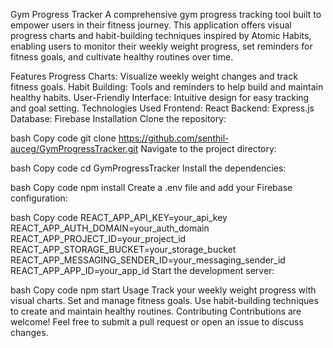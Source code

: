 Gym Progress Tracker
A comprehensive gym progress tracking tool built to empower users in their fitness journey. This application offers visual progress charts and habit-building techniques inspired by Atomic Habits, enabling users to monitor their weekly weight progress, set reminders for fitness goals, and cultivate healthy routines over time.

Features
Progress Charts: Visualize weekly weight changes and track fitness goals.
Habit Building: Tools and reminders to help build and maintain healthy habits.
User-Friendly Interface: Intuitive design for easy tracking and goal setting.
Technologies Used
Frontend: React
Backend: Express.js
Database: Firebase
Installation
Clone the repository:

bash
Copy code
git clone https://github.com/senthil-auceg/GymProgressTracker.git
Navigate to the project directory:

bash
Copy code
cd GymProgressTracker
Install the dependencies:

bash
Copy code
npm install
Create a .env file and add your Firebase configuration:

bash
Copy code
REACT_APP_API_KEY=your_api_key
REACT_APP_AUTH_DOMAIN=your_auth_domain
REACT_APP_PROJECT_ID=your_project_id
REACT_APP_STORAGE_BUCKET=your_storage_bucket
REACT_APP_MESSAGING_SENDER_ID=your_messaging_sender_id
REACT_APP_APP_ID=your_app_id
Start the development server:

bash
Copy code
npm start
Usage
Track your weekly weight progress with visual charts.
Set and manage fitness goals.
Use habit-building techniques to create and maintain healthy routines.
Contributing
Contributions are welcome! Feel free to submit a pull request or open an issue to discuss changes.
